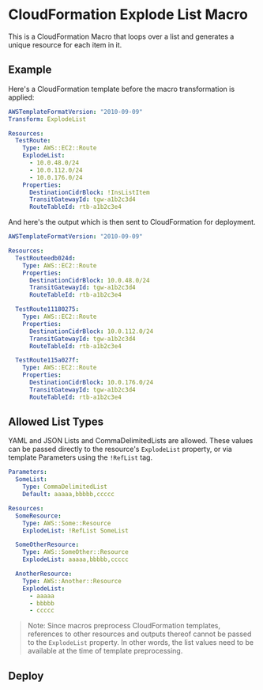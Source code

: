 # CloudFormation Explode List Macro

This is a CloudFormation Macro that loops over a list and generates a unique resource for each item in it.

## Example
Here's a CloudFormation template before the macro transformation is applied:

```yaml
AWSTemplateFormatVersion: "2010-09-09"
Transform: ExplodeList

Resources:
  TestRoute:
    Type: AWS::EC2::Route
    ExplodeList:
      - 10.0.48.0/24
      - 10.0.112.0/24
      - 10.0.176.0/24
    Properties:
      DestinationCidrBlock: !InsListItem
      TransitGatewayId: tgw-a1b2c3d4
      RouteTableId: rtb-a1b2c3e4
```

And here's the output which is then sent to CloudFormation for deployment.

```yaml
AWSTemplateFormatVersion: "2010-09-09"

Resources:
  TestRouteedb024d:
    Type: AWS::EC2::Route
    Properties:
      DestinationCidrBlock: 10.0.48.0/24
      TransitGatewayId: tgw-a1b2c3d4
      RouteTableId: rtb-a1b2c3e4

  TestRoute11180275:
    Type: AWS::EC2::Route
    Properties:
      DestinationCidrBlock: 10.0.112.0/24
      TransitGatewayId: tgw-a1b2c3d4
      RouteTableId: rtb-a1b2c3e4

  TestRoute115a027f:
    Type: AWS::EC2::Route
    Properties:
      DestinationCidrBlock: 10.0.176.0/24
      TransitGatewayId: tgw-a1b2c3d4
      RouteTableId: rtb-a1b2c3e4
```

## Allowed List Types

YAML and JSON Lists and CommaDelimitedLists are allowed. These values can be passed directly to the resource's `ExplodeList` property, or via template Parameters using the `!RefList` tag.

```yaml
Parameters:
  SomeList:
    Type: CommaDelimitedList
    Default: aaaaa,bbbbb,ccccc

Resources:
  SomeResource:
    Type: AWS::Some::Resource
    ExplodeList: !RefList SomeList

  SomeOtherResource:
    Type: AWS::SomeOther::Resource
    ExplodeList: aaaaa,bbbbb,ccccc

  AnotherResource:
    Type: AWS::Another::Resource
    ExplodeList:
      - aaaaa
      - bbbbb
      - ccccc
```

> Note: Since macros preprocess CloudFormation templates, references to other resources and outputs thereof cannot be passed to the `ExplodeList` property. In other words, the list values need to be available at the time of template preprocessing.

## Deploy
